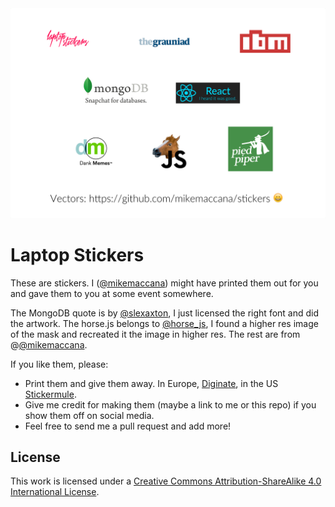 <img src="preview.png" style="width: 600px;"/>

# Laptop Stickers

These are stickers. I ([@mikemaccana](http://twitter.com/mikemaccana)) might have printed them out for you and gave them to you at some event somewhere.

The MongoDB quote is by [@slexaxton](http://twitter.com/slexaxton), I just licensed the right font and did the artwork. The horse.js belongs to [@horse_js](http://twitter.com/horse_js), I found a higher res image of the mask and recreated it the image in higher res. The rest are from @[@mikemaccana](http://twitter.com/mikemaccana).

If you like them, please:

 - Print them and give them away. In Europe, [Diginate](diginate.com), in the US [Stickermule](stickermule.com).
 - Give me credit for making them (maybe a link to me or this repo) if you show them off on social media.
 - Feel free to send me a pull request and add more!

## License

This work is licensed under a [Creative Commons Attribution-ShareAlike 4.0 International License](http://creativecommons.org/licenses/by-sa/4.0/).
